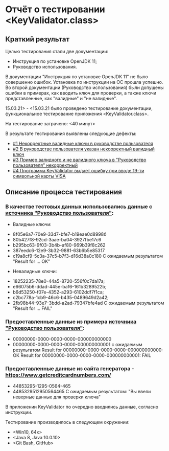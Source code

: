 # Отчёт о тестировании <KeyValidator.class>

## Краткий результат

Целью тестирования стали две документации: 
 - Инструкция по установке OpenJDK 11;
 - Руководство использования.
 
 В документации "Инструкция по установке OpenJDK 11" не было совершенно ошибок. Установка по инструкции на ОС прошла успешно. Во второй документации (Руководство использования) были допущены ошибки в примерах, как вводить ключ для проверки, а также ключи представленные, как "валидные" и "не валидные".

15.03.21> - <15.03.21 было проведено тестирование документации, функциональное тестирование приложения <KeyValidator.class>.

На тестирование затрачено: <40 минут>

В результате тестирования выявлены следующие дефекты:
* [#1 Некорректные валидные ключи в руководстве пользователя](https://github.com/ZmbOrk/Homework-1.1---2-Java/issues/1)
* [#2 В руководстве пользователя указан некорректный валидный ключ ](https://github.com/ZmbOrk/Homework-1.1---2-Java/issues/2)
* [#3 Пример валидного и не валидного ключа в "Руководство пользователя" некорректный](https://github.com/ZmbOrk/Homework-1.1---2-Java/issues/3)
* [#4 Программа KeyValidator выдает ошибку при вводе 19-ти символьной карты VISA](https://github.com/ZmbOrk/Homework-1.1---2-Java/issues/4)

## Описание процесса тестирования

### В качестве тестовых данных использовались данные с [источника "Руководство пользователя"](https://github.com/netology-code/javaqa-homeworks/blob/master/intro/user-manual.md):
* Валидные ключи: 
- 8f05e6a7-70e9-33d7-bfe7-b19eae0d8998б
- 80b427f8-92cd-3aae-ba04-3927fbe17c6
- b295bc63-9f03-3b4b-af80-969b39f8c262
- 387eedc6-12e9-3b32-9881-63b6b5e85317
- c19a8cf9-5c3a-37c5-b7f3-d16d38a0c180
 С ожидаемым результатом "Result for ... OK" 

* Невалидные ключи: 
- 18252235-78e0-44a5-8720-556f0c7da17a;
- e66075b6-ddad-445e-baf6-161b3289522b;
- b6d53250-f07e-4352-a293-6102ddf7f1ca;
- c2bc778a-1cb9-46c6-b435-0489649d2a42;
- 2fb98b44-93e7-3bdd-a2ad-79347bfe4ad 
С ожидаемым результатом "Result for ... FAIL"

### Предоставленные данные из примера [источника "Руководство пользователя"](https://github.com/netology-code/javaqa-homeworks/blob/master/intro/user-manual.md):
- 00000000-0000-0000-0000-000000000000
- 00000000-0000-0000-0000-000000000001 
с ожидаемым результатом 
Result for 00000000-0000-0000-0000-000000000000: OK
Result for 00000000-0000-0000-0000-000000000001: FAIL

### Предоставленные данные из сайта генератора -  https://www.getcreditcardnumbers.com/
- 44853295-1295-0564-465 
- 4485329512950564465 
C ожидаемым результатом: "Вы ввели неверные данные для проверки ключа"

В приложении KeyValidator по очередно вводились данные, согласно инструкции. 


Тестирование производилось в следующем окружении:
* <Win10, 64x>
* <Java 8, Java 10.0.10>
* <Git Bash, GitHub>  
